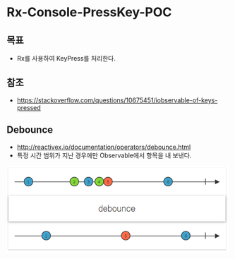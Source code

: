 # Rx-Console-PressKey-POC

## 목표
- Rx를 사용하여 KeyPress를 처리한다.

## 참조
- https://stackoverflow.com/questions/10675451/iobservable-of-keys-pressed

## Debounce
- http://reactivex.io/documentation/operators/debounce.html
- 특정 시간 범위가 지난 경우에만 Observable에서 항목을 내 보낸다.

![](./images/1.png)